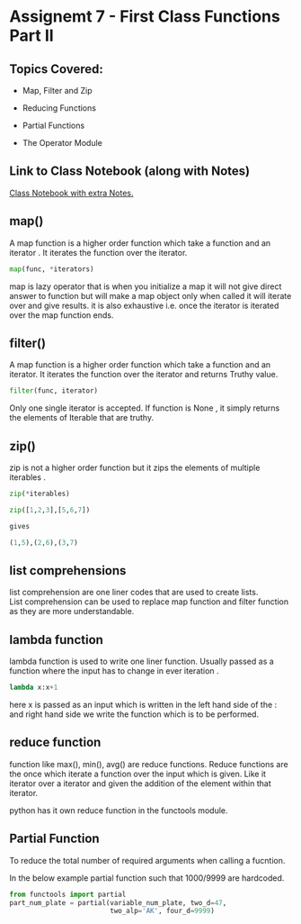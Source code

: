 # Assignemt 7 - First Class Functions Part II

## Topics Covered:

* Map, Filter and Zip

* Reducing Functions

* Partial Functions

* The Operator Module

## Link to Class Notebook (along with Notes)

[Class Notebook with extra Notes.](https://github.com/abdksyed/EPAi/blob/master/Session07_First%20Class%20Functions%20Part%20II/notebooks/Session07_Notes.ipynb)

## map()

A map function is a higher order function which take a function and an iterator . It iterates the function over the iterator.

```python
map(func, *iterators)
```
map is lazy operator that is when you initialize a map it will not give direct answer to function but will make a map object only when called it will iterate over and give results. it is also exhaustive i.e. once the iterator is iterated over the map function ends. 


## filter()

A map function is a higher order function which take a function and an iterator. It iterates the function over the iterator and returns Truthy value.

```python
filter(func, iterator)
```
Only one single iterator is accepted. If function is None , it simply returns the elements of Iterable that are truthy.

## zip()

zip is not a higher order function but it zips the elements of multiple iterables .
```python
zip(*iterables)
```
```python
zip([1,2,3],[5,6,7])

gives

(1,5),(2,6),(3,7)
```

## list comprehensions

list comprehension are one liner codes that are used to create lists.  
List comprehension can be used to replace map function and filter function as they are more understandable.

## lambda function

lambda function is used to write one liner function. Usually passed as a function where the input has to change in ever iteration .
```python
lambda x:x+1
```
here x is passed as an input which is written in the left hand side of the : and right hand side we write the function which is to be performed.


## reduce function 

function like max(), min(), avg() are reduce functions. Reduce functions are the once which iterate a function over the input which is given. Like it iterator over a iterator and given the addition of the element within that iterator.

python has it own reduce function in the functools module.


## Partial Function
To reduce the total number of required arguments when calling a fucntion.

In the below example partial function such that 1000/9999 are hardcoded.  
```python
from functools import partial
part_num_plate = partial(variable_num_plate, two_d=47,
                         two_alp='AK', four_d=9999)
```
